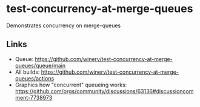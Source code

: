 # test-concurrency-at-merge-queues

Demonstrates concurrency on merge-queues

## Links

- Queue: https://github.com/winery/test-concurrency-at-merge-queues/queue/main
- All builds: https://github.com/winery/test-concurrency-at-merge-queues/actions
- Graphics how "concurrent" queueing works: https://github.com/orgs/community/discussions/63136#discussioncomment-7738973
